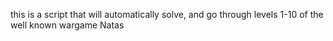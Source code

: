 this is a script that will automatically solve, and go through levels 1-10
of the well known wargame Natas
